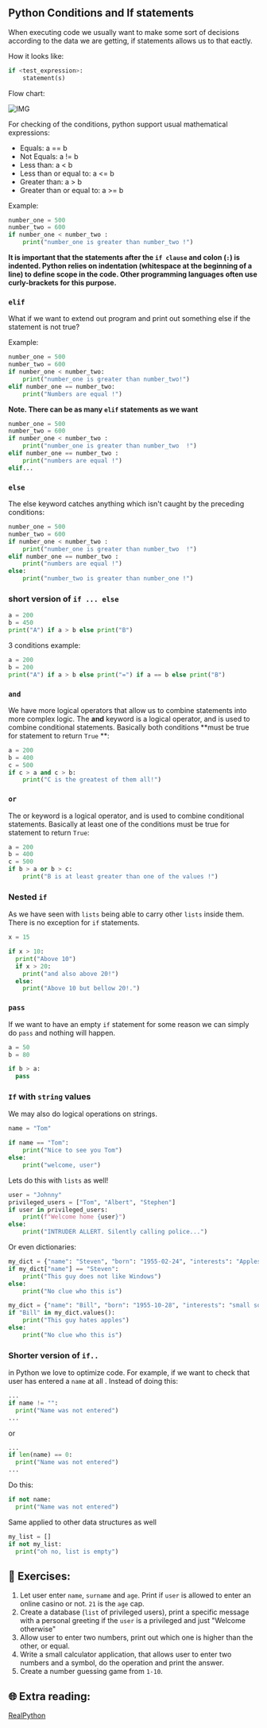 ## Python Conditions and If statements

When executing code we usually want to make some sort of decisions according to the data we are getting, if statements allows us to that eactly.

How it looks like:
```python
if <test_expression>:
    statement(s)
```


Flow chart:

![IMG](https://github.com/CodeAcademy-Online/python-new-material/blob/master/images/if_else.webp)


For checking of the conditions, python support usual mathematical expressions:

* Equals: a == b
* Not Equals: a != b
* Less than: a < b
* Less than or equal to: a <= b
* Greater than: a > b
* Greater than or equal to: a >= b

Example:
```python
number_one = 500
number_two = 600
if number_one < number_two :
    print("number_one is greater than number_two !")
```
**It is important that the statements after the `if clause` and colon (`:`) is indented. Python relies on indentation (whitespace at the beginning of a line) to define scope in the code. Other programming languages often use curly-brackets for this purpose.**

### `elif`
What if we want to extend out program and print out something else if the statement is not true?

Example:

```python
number_one = 500
number_two = 600
if number_one < number_two:
    print("number_one is greater than number_two!")
elif number_one == number_two:
    print("Numbers are equal !")
```

**Note. There can be as many `elif` statements as we want**

```python
number_one = 500
number_two = 600
if number_one < number_two :
    print("number_one is greater than number_two  !")
elif number_one == number_two :
    print("numbers are equal !")
elif...
```

### `else`

The else keyword catches anything which isn't caught by the preceding conditions:

```python
number_one = 500
number_two = 600
if number_one < number_two :
    print("number_one is greater than number_two  !")
elif number_one == number_two :
    print("numbers are equal !")
else:
    print("number_two is greater than number_one !")
```

### short version of `if ... else`

```python
a = 200
b = 450
print("A") if a > b else print("B")
```

3 conditions example:

```python
a = 200
b = 200
print("A") if a > b else print("=") if a == b else print("B")
```

### `and`
We have more logical operators that allow us to combine statements into more complex logic.
The **and** keyword is a logical operator, and is used to combine conditional statements.
Basically both conditions **must be true for statement to return `True` **:

```python
a = 200
b = 400
c = 500
if c > a and c > b:
    print("C is the greatest of them all!")
```

### `or`

The or keyword is a logical operator, and is used to combine conditional statements.
Basically at least one of the conditions must be true for statement to return `True`:

```python
a = 200
b = 400
c = 500
if b > a or b > c:
    print("B is at least greater than one of the values !")
```

### Nested `if`

As we have seen with `lists` being able to carry other `lists` inside them. There is no exception for `if` statements.

```python
x = 15

if x > 10:
  print("Above 10")
  if x > 20:
    print("and also above 20!")
  else:
    print("Above 10 but bellow 20!.")
```

### `pass`

If we want to have an empty `if` statement for some reason we can simply do `pass` and nothing will happen.
```python
a = 50
b = 80

if b > a:
  pass
```


### `If` with `string` values

We may also do logical operations on strings.

```python
name = "Tom"

if name == "Tom":
    print("Nice to see you Tom")
else:
    print("welcome, user")
```

Lets do this with `lists` as well!

```python
user = "Johnny"
privileged_users = ["Tom", "Albert", "Stephen"]
if user in privileged_users:
    print(f"Welcome home {user}")
else:
    print("INTRUDER ALLERT. Silently calling police...")
```

Or even dictionaries:
```python
my_dict = {"name": "Steven", "born": "1955-02-24", "interests": "Apples"}
if my_dict["name"] == "Steven":
    print("This guy does not like Windows")
else:
    print("No clue who this is")
```

```python
my_dict = {"name": "Bill", "born": "1955-10-28", "interests": "small software"}
if "Bill" in my_dict.values():
    print("This guy hates apples")
else:
    print("No clue who this is")
```
### Shorter version of `if..`

in Python we love to optimize code. For example, if we want to check that user has entered a `name` at all . Instead of doing this:

```python
...
if name != "":
  print("Name was not entered")
...
```
or

```python
...
if len(name) == 0:
  print("Name was not entered")
...
```
Do this:
```python
if not name:
  print("Name was not entered")
```

Same applied to other data structures as well

```python
my_list = []
if not my_list:
  print("oh no, list is empty")
```

## 🧠 Exercises:

1. Let user enter `name`, `surname` and `age`. Print if `user` is allowed to enter an online casino or not. `21` is the `age` cap.
2. Create a database (`list` of privileged users), print a specific message with a personal greeting if the `user` is a privileged and just "Welcome otherwise"
3. Allow user to enter two numbers, print out which one is higher than the other, or equal.
4. Write a small calculator application, that allows user to enter two numbers and a symbol, do the operation and print the answer.
5. Create a number guessing game from `1-10`. 


## 🌐  Extra reading:
[RealPython](https://realpython.com/python-conditional-statements/)
